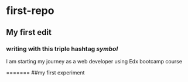 # first-repo
 
## **My first edit**
### writing with this triple hashtag *symbol*
I am starting my journey as a web developer using Edx bootcamp course

=======
##my first experiment
 
